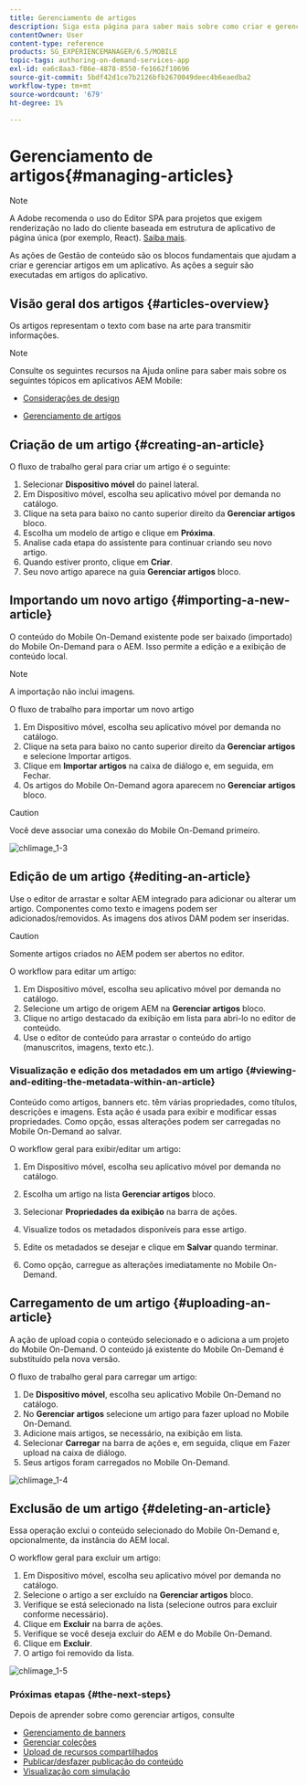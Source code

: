 ```yaml
---
title: Gerenciamento de artigos
description: Siga esta página para saber mais sobre como criar e gerenciar artigos.
contentOwner: User
content-type: reference
products: SG_EXPERIENCEMANAGER/6.5/MOBILE
topic-tags: authoring-on-demand-services-app
exl-id: ea6c8aa3-f86e-4878-8550-fe1662f10696
source-git-commit: 5bdf42d1ce7b2126bfb2670049deec4b6eaedba2
workflow-type: tm+mt
source-wordcount: '679'
ht-degree: 1%

---
```


# Gerenciamento de artigos{#managing-articles}

>[!NOTE]
>
>A Adobe recomenda o uso do Editor SPA para projetos que exigem renderização no lado do cliente baseada em estrutura de aplicativo de página única (por exemplo, React). [Saiba mais](/help/sites-developing/spa-overview.md).

As ações de Gestão de conteúdo são os blocos fundamentais que ajudam a criar e gerenciar artigos em um aplicativo. As ações a seguir são executadas em artigos do aplicativo.

## Visão geral dos artigos {#articles-overview}

Os artigos representam o texto com base na arte para transmitir informações.

>[!NOTE]
>
>Consulte os seguintes recursos na Ajuda online para saber mais sobre os seguintes tópicos em aplicativos AEM Mobile:
>
>* [Considerações de design](https://helpx.adobe.com/digital-publishing-solution/help/design-app.html)
>
>* [Gerenciamento de artigos](https://helpx.adobe.com/digital-publishing-solution/help/creating-articles.html)
>

## Criação de um artigo {#creating-an-article}

O fluxo de trabalho geral para criar um artigo é o seguinte:

1. Selecionar **Dispositivo móvel** do painel lateral.
1. Em Dispositivo móvel, escolha seu aplicativo móvel por demanda no catálogo.
1. Clique na seta para baixo no canto superior direito da **Gerenciar artigos** bloco.
1. Escolha um modelo de artigo e clique em **Próxima**.
1. Analise cada etapa do assistente para continuar criando seu novo artigo.
1. Quando estiver pronto, clique em **Criar**.
1. Seu novo artigo aparece na guia **Gerenciar artigos** bloco.

## Importando um novo artigo {#importing-a-new-article}

O conteúdo do Mobile On-Demand existente pode ser baixado (importado) do Mobile On-Demand para o AEM. Isso permite a edição e a exibição de conteúdo local.

>[!NOTE]
>
>A importação não inclui imagens.

O fluxo de trabalho para importar um novo artigo

1. Em Dispositivo móvel, escolha seu aplicativo móvel por demanda no catálogo.
1. Clique na seta para baixo no canto superior direito da **Gerenciar artigos** e selecione Importar artigos.
1. Clique em **Importar artigos** na caixa de diálogo e, em seguida, em Fechar.
1. Os artigos do Mobile On-Demand agora aparecem no **Gerenciar artigos** bloco.

>[!CAUTION]
>
>Você deve associar uma conexão do Mobile On-Demand primeiro.

![chlimage_1-3](assets/chlimage_1-3.gif)

## Edição de um artigo {#editing-an-article}

Use o editor de arrastar e soltar AEM integrado para adicionar ou alterar um artigo. Componentes como texto e imagens podem ser adicionados/removidos. As imagens dos ativos DAM podem ser inseridas.

>[!CAUTION]
>
>Somente artigos criados no AEM podem ser abertos no editor.

O workflow para editar um artigo:

1. Em Dispositivo móvel, escolha seu aplicativo móvel por demanda no catálogo.
1. Selecione um artigo de origem AEM na **Gerenciar artigos** bloco.
1. Clique no artigo destacado da exibição em lista para abri-lo no editor de conteúdo.
1. Use o editor de conteúdo para arrastar o conteúdo do artigo (manuscritos, imagens, texto etc.).

### Visualização e edição dos metadados em um artigo {#viewing-and-editing-the-metadata-within-an-article}

Conteúdo como artigos, banners etc. têm várias propriedades, como títulos, descrições e imagens. Esta ação é usada para exibir e modificar essas propriedades. Como opção, essas alterações podem ser carregadas no Mobile On-Demand ao salvar.

O workflow geral para exibir/editar um artigo:

1. Em Dispositivo móvel, escolha seu aplicativo móvel por demanda no catálogo.
1. Escolha um artigo na lista **Gerenciar artigos** bloco.

1. Selecionar **Propriedades da exibição** na barra de ações.
1. Visualize todos os metadados disponíveis para esse artigo.
1. Edite os metadados se desejar e clique em **Salvar** quando terminar.
1. Como opção, carregue as alterações imediatamente no Mobile On-Demand.

## Carregamento de um artigo {#uploading-an-article}

A ação de upload copia o conteúdo selecionado e o adiciona a um projeto do Mobile On-Demand. O conteúdo já existente do Mobile On-Demand é substituído pela nova versão.

O fluxo de trabalho geral para carregar um artigo:

1. De **Dispositivo móvel**, escolha seu aplicativo Mobile On-Demand no catálogo.
1. No **Gerenciar artigos** selecione um artigo para fazer upload no Mobile On-Demand.
1. Adicione mais artigos, se necessário, na exibição em lista.
1. Selecionar **Carregar** na barra de ações e, em seguida, clique em Fazer upload na caixa de diálogo.
1. Seus artigos foram carregados no Mobile On-Demand.

![chlimage_1-4](assets/chlimage_1-4.gif)

## Exclusão de um artigo {#deleting-an-article}

Essa operação exclui o conteúdo selecionado do Mobile On-Demand e, opcionalmente, da instância do AEM local.

O workflow geral para excluir um artigo:

1. Em Dispositivo móvel, escolha seu aplicativo móvel por demanda no catálogo.
1. Selecione o artigo a ser excluído na **Gerenciar artigos** bloco.
1. Verifique se está selecionado na lista (selecione outros para excluir conforme necessário).
1. Clique em **Excluir** na barra de ações.
1. Verifique se você deseja excluir do AEM e do Mobile On-Demand.
1. Clique em **Excluir**.
1. O artigo foi removido da lista.

![chlimage_1-5](assets/chlimage_1-5.gif)

### Próximas etapas {#the-next-steps}

Depois de aprender sobre como gerenciar artigos, consulte

* [Gerenciamento de banners](/help/mobile/mobile-on-demand-managing-banners.md)
* [Gerenciar coleções](/help/mobile/mobile-on-demand-managing-collections.md)
* [Upload de recursos compartilhados](/help/mobile/mobile-on-demand-shared-resources.md)
* [Publicar/desfazer publicação do conteúdo](/help/mobile/mobile-on-demand-publishing-unpublishing.md)
* [Visualização com simulação](/help/mobile/aem-mobile-manage-ondemand-services.md)

